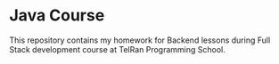 # Java Course
This repository contains my homework for Backend lessons during Full Stack development course at TelRan Programming School.
